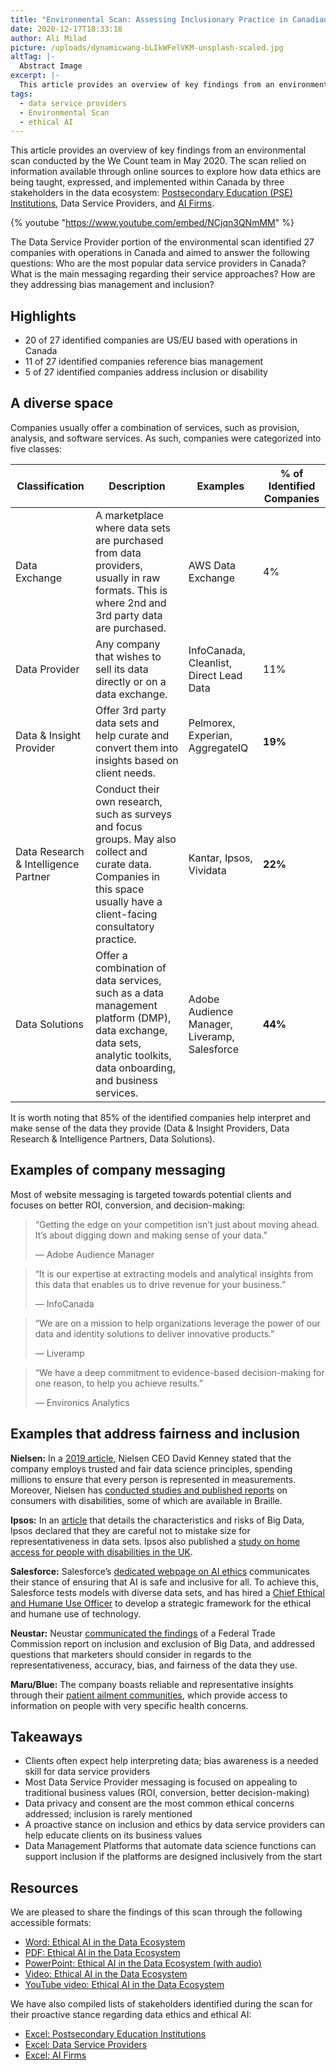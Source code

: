 ```yaml
---
title: "Environmental Scan: Assessing Inclusionary Practice in Canadian Data Services"
date: 2020-12-17T18:33:18
author: Ali Milad
picture: /uploads/dynamicwang-bLIkWFelVKM-unsplash-scaled.jpg
altTag: |-
  Abstract Image
excerpt: |-
  This article provides an overview of key findings from an environmental scan conducted by the We Count team in May 2020. The scan relied on information available through…
tags:
  - data service providers
  - Environmental Scan
  - ethical AI
---
```

This article provides an overview of key findings from an environmental scan conducted by the We Count team in May 2020. The scan relied on information available through online sources to explore how data ethics are being taught, expressed, and implemented within Canada by three stakeholders in the data ecosystem: [Postsecondary Education (PSE) Institutions](https://wecount.inclusivedesign.ca/views/environmental-scan-canadian-postsecondary-education-and-ai-ethics/), Data Service Providers, and [AI Firms](https://wecount.inclusivedesign.ca/views/environmental-scan-addressing-inclusionary-practice-in-canadian-ai-firms/).

{% youtube "https://www.youtube.com/embed/NCjqn3QNmMM" %}

The Data Service Provider portion of the environmental scan identified 27 companies with operations in Canada and aimed to answer the following questions: Who are the most popular data service providers in Canada? What is the main messaging regarding their service approaches? How are they addressing bias management and inclusion?

## **Highlights**

*   20 of 27 identified companies are US/EU based with operations in Canada
*   11 of 27 identified companies reference bias management
*   5 of 27 identified companies address inclusion or disability

## **A diverse space**

Companies usually offer a combination of services, such as provision, analysis, and software services. As such, companies were categorized into five classes:

<table class="has-subtle-light-gray-background-color has-background"><thead><tr><th class="has-text-align-left" data-align="left"><strong>Classification</strong></th><th class="has-text-align-left" data-align="left"><strong>Description</strong></th><th class="has-text-align-left" data-align="left"><strong>Examples</strong></th><th class="has-text-align-left" data-align="left"><strong>% of Identified Companies</strong></th></tr></thead><tbody><tr><td class="has-text-align-left" data-align="left">Data Exchange</td><td class="has-text-align-left" data-align="left">A marketplace where data sets are purchased from data providers, usually in raw formats. This is where 2nd and 3rd party data are purchased. &nbsp;</td><td class="has-text-align-left" data-align="left">AWS Data Exchange &nbsp;</td><td class="has-text-align-left" data-align="left">4%</td></tr><tr><td class="has-text-align-left" data-align="left">Data Provider</td><td class="has-text-align-left" data-align="left">Any company that wishes to sell its data directly or on a data exchange. &nbsp;</td><td class="has-text-align-left" data-align="left">InfoCanada, Cleanlist, Direct Lead Data &nbsp;</td><td class="has-text-align-left" data-align="left">11%</td></tr><tr><td class="has-text-align-left" data-align="left">Data &amp; Insight Provider</td><td class="has-text-align-left" data-align="left">Offer 3rd party data sets and help curate and convert them into insights based on client needs. &nbsp;</td><td class="has-text-align-left" data-align="left">Pelmorex, Experian, AggregateIQ &nbsp;</td><td class="has-text-align-left" data-align="left"><strong>19%</strong></td></tr><tr><td class="has-text-align-left" data-align="left">Data Research &amp; Intelligence Partner</td><td class="has-text-align-left" data-align="left">Conduct their own research, such as surveys and focus groups. May also collect and curate data. Companies in this space usually have a client-facing consultatory practice. &nbsp;</td><td class="has-text-align-left" data-align="left">Kantar, Ipsos, Vividata &nbsp;</td><td class="has-text-align-left" data-align="left"><strong>22%</strong></td></tr><tr><td class="has-text-align-left" data-align="left">Data Solutions</td><td class="has-text-align-left" data-align="left">Offer a combination of data services, such as a data management platform (DMP), data exchange, data sets, analytic toolkits, data onboarding, and business services. &nbsp;</td><td class="has-text-align-left" data-align="left">Adobe Audience Manager, Liveramp, Salesforce &nbsp;</td><td class="has-text-align-left" data-align="left"><strong>44%</strong></td></tr></tbody></table>

It is worth noting that 85% of the identified companies help interpret and make sense of the data they provide (Data & Insight Providers, Data Research & Intelligence Partners, Data Solutions).

## **Examples of company messaging**

Most of website messaging is targeted towards potential clients and focuses on better ROI, conversion, and decision-making:

> “Getting the edge on your competition isn’t just about moving ahead. It’s about digging down and making sense of your data.”
> 
> — Adobe Audience Manager

> “It is our expertise at extracting models and analytical insights from this data that enables us to drive revenue for your business.”
> 
> — InfoCanada

> “We are on a mission to help organizations leverage the power of our data and identity solutions to deliver innovative products.”
> 
> — Liveramp

> “We have a deep commitment to evidence-based decision-making for one reason, to help you achieve results.”
> 
> — Environics Analytics

## **Examples that address fairness and inclusion**

**Nielsen:** In a [2019 article](https://www.nielsen.com/us/en/news-center/2019/nielsen-remains-committed-data-science-principles-ahead-census-2020/), Nielsen CEO David Kenney stated that the company employs trusted and fair data science principles, spending millions to ensure that every person is represented in measurements. Moreover, Nielsen has [conducted studies and published reports](https://www.nielsen.com/ca/en/news-center/2017/measuring-impact-consumers-disabilities/) on consumers with disabilities, some of which are available in Braille.

**Ipsos:** In an [article](https://www.ipsos.com/en/ipsos-encyclopedia-big-data) that details the characteristics and risks of Big Data, Ipsos declared that they are careful not to mistake size for representativeness in data sets. Ipsos also published a [study on home access for people with disabilities in the UK](https://www.ipsos.com/sites/default/files/2016-09/Accessible-housing-survey-2016.pdf).

**Salesforce:** Salesforce’s [dedicated webpage on AI ethics](https://einstein.ai/ethics) communicates their stance of ensuring that AI is safe and inclusive for all. To achieve this, Salesforce tests models with diverse data sets, and has hired a [Chief Ethical and Humane Use Officer](https://www.salesforce.com/company/news-press/stories/2018/12/121018-i/) to develop a strategic framework for the ethical and humane use of technology.

**Neustar:** Neustar [communicated the findings](https://www.home.neustar/blog/big-data-insightful-or-exclusionary) of a Federal Trade Commission report on inclusion and exclusion of Big Data, and addressed questions that marketers should consider in regards to the representativeness, accuracy, bias, and fairness of the data they use.

**Maru/Blue:** The company boasts reliable and representative insights through their [patient ailment communities](https://www.marublue.com/ailments-community), which provide access to information on people with very specific health concerns.

## **Takeaways**

*   Clients often expect help interpreting data; bias awareness is a needed skill for data service providers
*   Most Data Service Provider messaging is focused on appealing to traditional business values (ROI, conversion, better decision-making)
*   Data privacy and consent are the most common ethical concerns addressed; inclusion is rarely mentioned
*   A proactive stance on inclusion and ethics by data service providers can help educate clients on its business values
*   Data Management Platforms that automate data science functions can support inclusion if the platforms are designed inclusively from the start

## Resources

We are pleased to share the findings of this scan through the following accessible formats:

*   [Word: Ethical AI in the Data Ecosystem](/uploads/Ethical-AI-in-the-Data-Ecosystem.docx)
*   [PDF: Ethical AI in the Data Ecosystem](/uploads/Ethical-AI-in-the-Data-Ecosystem.pdf)
*   [PowerPoint: Ethical AI in the Data Ecosystem (with audio)](/uploads/Ethical-AI-in-the-Data-Ecosystem-Environmental-Scan.pptx)
*   [Video: Ethical AI in the Data Ecosystem](https://wecount-cms.inclusivedesign.ca/wp-content/uploads/2020/12/Ethical-AI-in-the-Data-Ecosystem-Environmental-Scan_Final.mp4)
*   [YouTube video: Ethical AI in the Data Ecosystem](https://youtu.be/NCjqn3QNmMM)

We have also compiled lists of stakeholders identified during the scan for their proactive stance regarding data ethics and ethical AI:

*   [Excel: Postsecondary Education Institutions](/uploads/Data-Science-Education.xlsx)
*   [Excel: Data Service Providers](/uploads/Data-Service-Providers.xlsx)
*   [Excel: AI Firms](/uploads/AI-Firms.xlsx)
